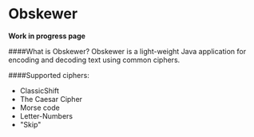 Obskewer
========

[//]: # (WEB_CONTENT_START)

**Work in progress page**

####What is Obskewer?
Obskewer is a light-weight Java application for encoding and decoding text using common ciphers.

####Supported ciphers:
- ClassicShift
- The Caesar Cipher
- Morse code
- Letter-Numbers
- "Skip"